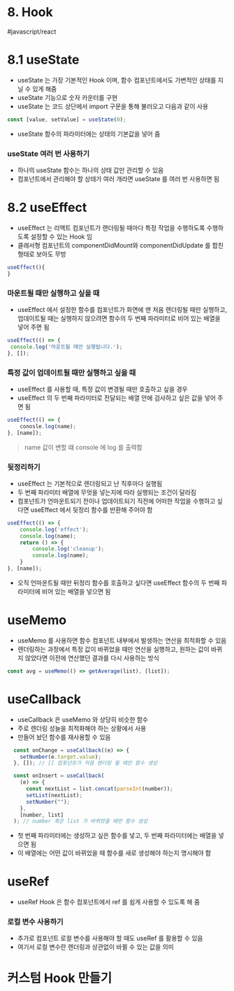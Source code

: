 # 8. Hook
#javascript/react

# 8.1 useState
* useState 는 가장 기본적인 Hook 이며, 함수 컴포넌트에서도 가변적인 상태를 지닐 수 있게 해줌
* useState 기능으로 숫자 카운터를 구현
* useState 는 코드 상단에서 import 구문을 통해 불러오고 다음과 같이 사용
```js
const [value, setValue] = useState(0);
```
* useState 함수의 파라미터에는 상태의 기본값을 넣어 줌

### useState 여러 번 사용하기
* 하나의 useState 함수는 하나의 상태 값만 관리할 수 있음
* 컴포넌트에서 관리해야 할 상태가 여러 개라면 useState 를 여러 번 사용하면 됨

# 8.2 useEffect
* useEffect 는 리액트 컴포넌트가 랜더링될 때마다 특정 작업을 수행하도록 수행하도록 설정할 수 있는 Hook 임
* 클래서형 컴포넌트의 componentDidMount와 componentDidUpdate 를 합친 형태로 보아도 무방
```js
useEffect(){
}
```

### 마운트될 때만 실행하고 싶을 때
* useEffect 에서 설정한 함수를 컴포넌트가 화면에 맨 처음 렌더링될 때만 실행하고, 업데이트될 때는 실행하지 않으려면 함수의 두 번째 파라미터로 비어 있는 배열을 넣어 주면 됨
```js
useEffect(() => {
 console.log('마운트될 때만 실행됩니다.');
}, []);
```

### 특정 값이 업데이트될 때만 실행하고 싶을 때
* useEffect 를 사용할 때, 특정 값이 변경될 때만 호출하고 싶을 경우
* useEffect 의 두 번째 파라미터로 전달되는 배열 안에 검사하고 싶은 값을 넣어 주면 됨
```js
useEffect(() => {
	conosle.log(name);
}, [name]);
```
> name 값이 변할 떄 console 에 log 를 출력함  

### 뒷정리하기
* useEffect 는 기본적으로 렌더링되고 난 직후마다 실행됨
* 두 번째 파라미터 배열에 무엇을 넣는지에 따라 실행되는 조건이 달라짐
* 컴포넌트가 언마운트되기 전이나 업데이트되기 직전에 어떠한 작업을 수행하고 싶다면 useEffect 에서 뒷정리 함수를 반환해 주어야 함
```js
useEffect(() => {
	console.log('effect');
	console.log(name);
	return () => {
		console.log('cleanup');
		console.log(name);
	}
}, [name]);
```
* 오직 언마운트될 때만 뒤정리 함수를 호출하고 싶다면 useEffect 함수의 두 번째 파라미터에 비어 있는 배열을 넣으면 됨

# useMemo
* useMemo 를 사용하면 함수 컴포넌트 내부에서 발생하는 연산을 최적화할 수 있음
* 렌더링하는 과정에서 특정 값이 바뀌었을 때만 연산을 실행하고, 원하는 값이 바뀌지 않았다면 이전에 연산했던 결과를 다시 사용하는 방식
```js
const avg = useMemo(() => getAverage(list), [list]);
```

# useCallback
* useCallback 은 useMemo 와 상당히 비슷한 함수
* 주로 렌더링 성늘을 최적화해야 하는 상황에서 사용
* 만들어 놨던 함수를 재사용할 수 있음
```js
  const onChange = useCallback((e) => {
    setNumber(e.target.value);
  }, []); // [] 컴포넌트가 처음 렌더링 될 때만 함수 생성

  const onInsert = useCallback(
    (e) => {
      const nextList = list.concat(parseInt(number));
      setList(nextList);
      setNumber("");
    },
    [number, list]
  ); // number 혹은 list 가 바뀌었을 때만 함수 생성
```
* 첫 번째 파라미터에는 생성하고 싶은 함수를 넣고, 두 번째 파라미터에는 배열을 넣으면 됨
* 이 배열에는 어떤 값이 바뀌었을 때 함수를 새로 생성해야 하는지 명시해야 함

# useRef
* useRef Hook 은 함수 컴포넌트에서 ref 를 쉽게 사용할 수 있도록 해 줌

### 로컬 변수 사용하기
* 추가로 컴포넌트 로컬 변수를 사용해야 할 때도 useRef 를 활용할 수 있음
* 여기서 로컬 변수란 렌더링과 상관없이 바뀔 수 있는 값을 의미

# 커스텀 Hook 만들기

